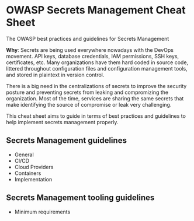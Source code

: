 # OWASP Secrets Management Cheat Sheet
The OWASP best practices and guidelines for Secrets Management

<b>Why</b>: Secrets are being used everywhere nowadays with the DevOps movement. API keys, database credentials, IAM permissions, SSH keys, certificates, etc. Many organizations have them hard coded in source code, littered throughout configuration files and configuration management tools, and stored in plaintext in version control.

There is a big need in the centralizations of secrets to improve the security posture and preventing secrets from leaking and compromizing the organization. Most of the time, services are sharing the same secrets that make identifying the source of compromise or leak very challenging.

This cheat sheet aims to guide in terms of best practices and guidelines to help implement secrets management properly.

## Secrets Management guidelines
- General
- CI/CD
- Cloud Providers
- Containers
- Implementation 

## Secrets Management tooling guidelines
- Minimum requirements

